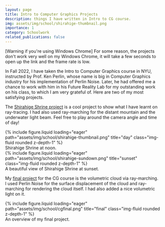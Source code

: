 ```yaml
---
layout: page
title: Intro to Computer Graphics Projects
description: things I have written in Intro to CG course.
img: assets/img/school/shirahige-thumbnail.png
importance: 1
category: Schoolwork
related_publications: false
---
```


[Warning if you're using Windows Chrome] For some reason, the projects don't work very well on my Windows Chrome, it will take a few seconds to open up the link and the frame rate is low.

In Fall 2022, I have taken the Intro to Computer Graphics course in NYU, instructed by Prof. Ken Perlin, whose name is big in Computer Graphics industry for his implementation of Perlin Noise. Later, he had offered me a chance to work with him in his Future Reality Lab for my outstanding work on his class, to which I am very grateful of. Here are two of my most satisfying projects. 

The [Shirahige Shrine project](https://YushenHu0326.github.io/assets/html/shirahige/shirahige.html) is a cool project to show what I have learnt on ray-tracing. I had also used ray-marching for the distant mountain and the underwater light beam. Feel free to play around the camera angle and time of day!

<div class="row">
    <div class="col-sm mt-3 mt-md-0">
        {% include figure.liquid loading="eager" path="assets/img/school/shirahige-thumbnail.png" title="day" class="img-fluid rounded z-depth-1" %}
    </div>
</div>
<div class="caption">
    Shirahige Shrine at noon.
</div>

<div class="row">
    <div class="col-sm mt-3 mt-md-0">
        {% include figure.liquid loading="eager" path="assets/img/school/shirahige-sundown.png" title="sunset" class="img-fluid rounded z-depth-1" %}
    </div>
</div>
<div class="caption">
    A beautiful view of Shirahige Shrine at sunset.
</div>

My [final project](https://YushenHu0326.github.io/assets/html/final/cgfinal.html) for the CG course is the volumetric cloud via ray-marching. I used Perlin Noise for the surface displacement of the cloud and ray-marching for rendering the cloud itself. I had also added a nice volumetric light on it.

<div class="row">
    <div class="col-sm mt-3 mt-md-0">
        {% include figure.liquid loading="eager" path="assets/img/school/cgfinal.png" title="final" class="img-fluid rounded z-depth-1" %}
    </div>
</div>
<div class="caption">
    An overview of my final project.
</div>